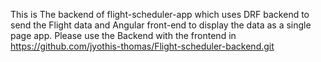 This is The backend of flight-scheduler-app which uses DRF backend to send the Flight data and Angular front-end to display the data as a single page app. Please use the Backend with the frontend in https://github.com/jyothis-thomas/Flight-scheduler-backend.git